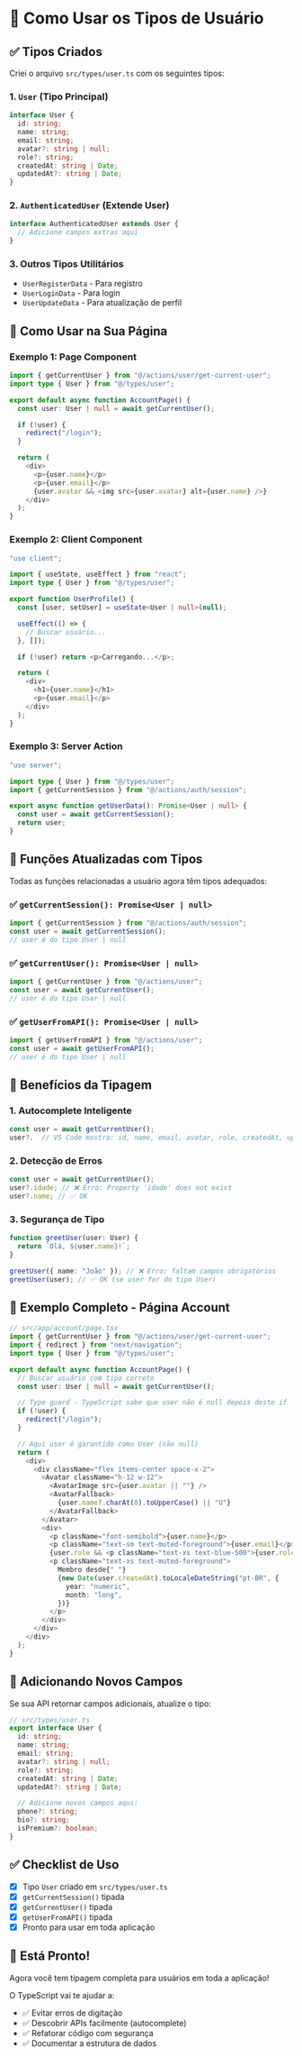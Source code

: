 # 📘 Como Usar os Tipos de Usuário

## ✅ Tipos Criados

Criei o arquivo `src/types/user.ts` com os seguintes tipos:

### 1. `User` (Tipo Principal)

```typescript
interface User {
  id: string;
  name: string;
  email: string;
  avatar?: string | null;
  role?: string;
  createdAt: string | Date;
  updatedAt?: string | Date;
}
```

### 2. `AuthenticatedUser` (Extende User)

```typescript
interface AuthenticatedUser extends User {
  // Adicione campos extras aqui
}
```

### 3. Outros Tipos Utilitários

- `UserRegisterData` - Para registro
- `UserLoginData` - Para login
- `UserUpdateData` - Para atualização de perfil

## 🎯 Como Usar na Sua Página

### Exemplo 1: Page Component

```typescript
import { getCurrentUser } from "@/actions/user/get-current-user";
import type { User } from "@/types/user";

export default async function AccountPage() {
  const user: User | null = await getCurrentUser();

  if (!user) {
    redirect("/login");
  }

  return (
    <div>
      <p>{user.name}</p>
      <p>{user.email}</p>
      {user.avatar && <img src={user.avatar} alt={user.name} />}
    </div>
  );
}
```

### Exemplo 2: Client Component

```typescript
"use client";

import { useState, useEffect } from "react";
import type { User } from "@/types/user";

export function UserProfile() {
  const [user, setUser] = useState<User | null>(null);

  useEffect(() => {
    // Buscar usuário...
  }, []);

  if (!user) return <p>Carregando...</p>;

  return (
    <div>
      <h1>{user.name}</h1>
      <p>{user.email}</p>
    </div>
  );
}
```

### Exemplo 3: Server Action

```typescript
"use server";

import type { User } from "@/types/user";
import { getCurrentSession } from "@/actions/auth/session";

export async function getUserData(): Promise<User | null> {
  const user = await getCurrentSession();
  return user;
}
```

## 🔧 Funções Atualizadas com Tipos

Todas as funções relacionadas a usuário agora têm tipos adequados:

### ✅ `getCurrentSession(): Promise<User | null>`

```typescript
import { getCurrentSession } from "@/actions/auth/session";
const user = await getCurrentSession();
// user é do tipo User | null
```

### ✅ `getCurrentUser(): Promise<User | null>`

```typescript
import { getCurrentUser } from "@/actions/user";
const user = await getCurrentUser();
// user é do tipo User | null
```

### ✅ `getUserFromAPI(): Promise<User | null>`

```typescript
import { getUserFromAPI } from "@/actions/user";
const user = await getUserFromAPI();
// user é do tipo User | null
```

## 📝 Benefícios da Tipagem

### 1. **Autocomplete Inteligente**

```typescript
const user = await getCurrentUser();
user?.  // VS Code mostra: id, name, email, avatar, role, createdAt, updatedAt
```

### 2. **Detecção de Erros**

```typescript
const user = await getCurrentUser();
user?.idade; // ❌ Erro: Property 'idade' does not exist
user?.name; // ✅ OK
```

### 3. **Segurança de Tipo**

```typescript
function greetUser(user: User) {
  return `Olá, ${user.name}!`;
}

greetUser({ name: "João" }); // ❌ Erro: faltam campos obrigatórios
greetUser(user); // ✅ OK (se user for do tipo User)
```

## 🎨 Exemplo Completo - Página Account

```typescript
// src/app/account/page.tsx
import { getCurrentUser } from "@/actions/user/get-current-user";
import { redirect } from "next/navigation";
import type { User } from "@/types/user";

export default async function AccountPage() {
  // Buscar usuário com tipo correto
  const user: User | null = await getCurrentUser();

  // Type guard - TypeScript sabe que user não é null depois deste if
  if (!user) {
    redirect("/login");
  }

  // Aqui user é garantido como User (não null)
  return (
    <div>
      <div className="flex items-center space-x-2">
        <Avatar className="h-12 w-12">
          <AvatarImage src={user.avatar || ""} />
          <AvatarFallback>
            {user.name?.charAt(0).toUpperCase() || "U"}
          </AvatarFallback>
        </Avatar>
        <div>
          <p className="font-semibold">{user.name}</p>
          <p className="text-sm text-muted-foreground">{user.email}</p>
          {user.role && <p className="text-xs text-blue-500">{user.role}</p>}
          <p className="text-xs text-muted-foreground">
            Membro desde{" "}
            {new Date(user.createdAt).toLocaleDateString("pt-BR", {
              year: "numeric",
              month: "long",
            })}
          </p>
        </div>
      </div>
    </div>
  );
}
```

## 🔄 Adicionando Novos Campos

Se sua API retornar campos adicionais, atualize o tipo:

```typescript
// src/types/user.ts
export interface User {
  id: string;
  name: string;
  email: string;
  avatar?: string | null;
  role?: string;
  createdAt: string | Date;
  updatedAt?: string | Date;

  // Adicione novos campos aqui:
  phone?: string;
  bio?: string;
  isPremium?: boolean;
}
```

## ✅ Checklist de Uso

- [x] Tipo `User` criado em `src/types/user.ts`
- [x] `getCurrentSession()` tipada
- [x] `getCurrentUser()` tipada
- [x] `getUserFromAPI()` tipada
- [x] Pronto para usar em toda aplicação

## 🎉 Está Pronto!

Agora você tem tipagem completa para usuários em toda a aplicação!

O TypeScript vai te ajudar a:

- ✅ Evitar erros de digitação
- ✅ Descobrir APIs facilmente (autocomplete)
- ✅ Refatorar código com segurança
- ✅ Documentar a estrutura de dados
